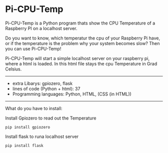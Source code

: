 # Pi-CPU-Temp
Pi-CPU-Temp is a Python program thats show the CPU Temperature of a Raspberry PI on a localhost server.

Do you want to know, which temperatur the cpu of your Raspberry Pi have, or if the temperature is the problem why your system becomes slow?
Then you can use Pi-CPU-Temp!

Pi-CPU-Temp will start a simple localhost server on your raspberry pi, where a html is loaded. In this html file stays the cpu Temperature in Grad Celsius.

-----------------------------------------------------------------------------

- extra Libarys: gpiozero, flask
- lines of code (Python + html): 37
- Programming languages: Python, HTML, (CSS (in HTML))

-----------------------------------------------------------------------------

What do you have to install:

Install Gpiozero to read out the Temperature
```
pip install gpiozero
```

Install flask to runa localhost server
```
pip install flask
```
